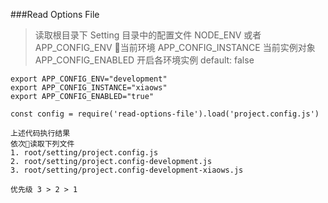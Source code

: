 ###Read Options File

>读取根目录下 Setting 目录中的配置文件
NODE_ENV 或者 APP_CONFIG_ENV 当前环境
APP_CONFIG_INSTANCE 当前实例对象
APP_CONFIG_ENABLED 开启各环境实例 default: false


```
export APP_CONFIG_ENV="development"
export APP_CONFIG_INSTANCE="xiaows"
export APP_CONFIG_ENABLED="true"

const config = require('read-options-file').load('project.config.js')
```

```
上述代码执行结果
依次读取下列文件
1. root/setting/project.config.js
2. root/setting/project.config-development.js
3. root/setting/project.config-development-xiaows.js

优先级 3 > 2 > 1